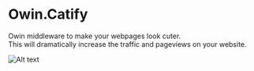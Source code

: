 Owin.Catify
====================  

Owin middleware to make your webpages look cuter.  
This will dramatically increase the traffic and pageviews on your website.

![Alt text](http://thecatapi.com/api/images/get?size=med "It's a cat!")
